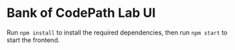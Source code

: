 # Bank of CodePath Lab UI

Run `npm install` to install the required dependencies, then run `npm start` to start the frontend.